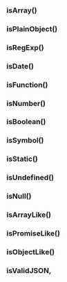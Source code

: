 ### isArray()
### isPlainObject()
### isRegExp()
### isDate()
### isFunction()
### isNumber()
### isBoolean()
### isSymbol()
### isStatic()
### isUndefined()
### isNull()
### isArrayLike()
### isPromiseLike()
### isObjectLike()
### isValidJSON,